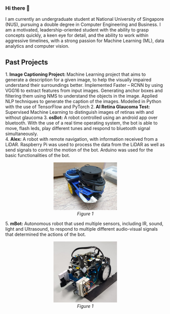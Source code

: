 ### Hi there 👋

<!--
**prachi2023/prachi2023** is a ✨ _special_ ✨ repository because its `README.md` (this file) appears on your GitHub profile.
-->
I am currently an undergraduate student at National University of Singapore (NUS), pursuing a double degree in Computer Engineering and Business. I am a motivated, leadership-oriented student with the ability to grasp concepts quickly, a keen eye for detail, and the ability to work within aggressive timelines, with a strong passion for Machine Learning (ML), data analytics and computer vision. 


<!-- - 👯 I’m looking to collaborate on ...
- 🔭 I’m currently working on [NotUS, a Command Line Application that makes use of software engineering principles] (https://github.com/AY2021S1-CS2113-T13-1/tp)
- 🌱 I’m currently learning about Real Time Operating Systems and Data Analytics 
Here are some ideas to get you started:
- 🤔 I’m looking for help with ...
- 💬 Ask me about ...
- 📫 How to reach me: 
- 😄 Pronouns: ...
- ⚡ Fun fact: ...
-->

## Past Projects 
1.<b> Image Captioning Project: </b> Machine Learning project that aims to generate a description for a given image, to help the visually impaired understand their surroundings better. Implemented Faster – RCNN by using VGG16 to extract features from input images. Generating anchor boxes and filtering them using NMS to understand the objects in the image. Applied NLP techniques to generate the caption of the images. Modelled in Python with the use of TensorFlow and PyTorch
2.<b> AI Retina Glaucoma Test: </b> Supervised Machine Learning to distinguish images of retinas with and without glaucoma 
3.<b> osBot:</b> A robot controlled using an android app over bluetooth. With the use of a real time operating system, the bot is able to move, flash leds, play different tunes and respond to bluetooth signal simultaneously. </br>
4.<b> Alex:</b> A robot with remote navigation, with information received from a LiDAR. Raspberry Pi was used to process the data from the LiDAR as well as send signals to control the motion of the bot. Arduino was used for the basic functionalities of the bot. </br>
<p align="center">
  <img alt="alex" src="images/alex.jpg" alt="drawing" width="200"  />
  <br><em>Figure 1</em>
</p>
5.<b> mBot:</b> Autonomous robot that used multiple sensors, including IR, sound, light and Ultrasound, to respond to multiple different audio-visual signals that determined the actions of the bot. 
<p align="center">
  <img alt="mBot" src="images/mbot.jpg" alt="drawing" width="200" />
  <br><em>Figure 1</em>
</p>
